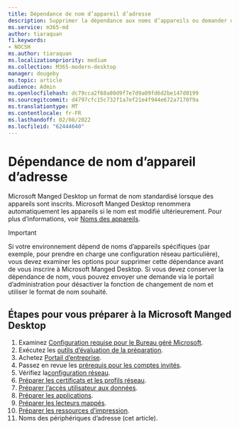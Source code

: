 ```yaml
---
title: Dépendance de nom d’appareil d’adresse
description: Supprimer la dépendance aux noms d’appareils ou demander une exception
ms.service: m365-md
author: tiaraquan
f1.keywords:
- NOCSH
ms.author: tiaraquan
ms.localizationpriority: medium
ms.collection: M365-modern-desktop
manager: dougeby
ms.topic: article
audience: Admin
ms.openlocfilehash: dc79cca2f68a80d9f7e7d9a09fd6d2be147d0199
ms.sourcegitcommit: d4797cfc15c732f1a7ef21e4f944e672a7170f9a
ms.translationtype: MT
ms.contentlocale: fr-FR
ms.lasthandoff: 02/08/2022
ms.locfileid: "62444640"
---
```

# <a name="address-device-name-dependency"></a>Dépendance de nom d’appareil d’adresse

Microsoft Manged Desktop un format de nom standardisé lorsque des appareils sont inscrits. Microsoft Manged Desktop renommera automatiquement les appareils si le nom est modifié ultérieurement. Pour plus d’informations, voir [Noms des appareils](../service-description/device-names.md).

> [!IMPORTANT]
> Si votre environnement dépend de noms d’appareils spécifiques (par exemple, pour prendre en charge une configuration réseau particulière), vous devez examiner les options pour supprimer cette dépendance avant de vous inscrire à Microsoft Manged Desktop. Si vous devez conserver la dépendance de nom, vous pouvez envoyer une demande via le [](../working-with-managed-desktop/admin-support.md) portail d’administration pour désactiver la fonction de changement de nom et utiliser le format de nom souhaité.

## <a name="steps-to-get-ready-for-microsoft-managed-desktop"></a>Étapes pour vous préparer à la Microsoft Manged Desktop

1. Examinez [Configuration requise pour le Bureau géré Microsoft](prerequisites.md).
1. Exécutez les [outils d’évaluation de la préparation](readiness-assessment-tool.md).
1. Achetez [Portail d’entreprise](../get-started/company-portal.md).
1. Passez en revue les [prérequis pour les comptes invités](guest-accounts.md).
1. Vérifiez la[configuration réseau](network.md).
1. [Préparer les certificats et les profils réseau](certs-wifi-lan.md).
1. [Préparer l’accès utilisateur aux données](authentication.md).
1. [Préparer les applications](apps.md).
1. [Préparer les lecteurs mappés](mapped-drives.md).
1. [Préparer les ressources d’impression](printing.md).
1. Noms des périphériques d’adresse (cet article).
